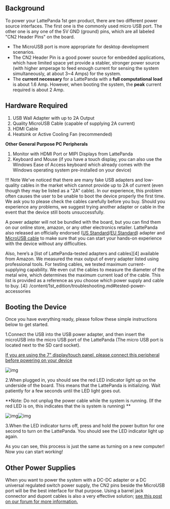 ## Background

To power your LattePanda 1st gen product, there are two different power source interfaces. The first one is the commonly used micro USB port. The other one is any one of the 5V GND (ground) pins, which are all labeled "CN2 Header Pins" on the board. 

* The MicroUSB port is more appropriate for desktop development scenarios. 
* The CN2 Header Pin is a good power source for embedded applications, which have limited space yet provide a stabler, stronger power source (with higher amperage to feed enough current for sensing the system simultaneously, at about 3~4 Amps) for the system.
* The **current necessary** for a LattePanda with a **full computational load** is about 1.6 Amp. However, when booting the system, the **peak** current required is about 2 Amp.

## Hardware Required

1. USB Wall Adapter with up to 2A Output
2. Quality MicroUSB Cable (capable of supplying 2A current)
3. HDMI Cable
4. Heatsink or Active Cooling Fan (recommended)

**Other General Purpose PC Peripherals**

1. Monitor with HDMI Port or MIPI Displays from LattePanda
2. Keyboard and Mouse (if you have a touch display, you can also use the Windows Ease of Access keyboard which already comes with the Windows operating system pre-installed on your device)


!!! Note
    We've noticed that there are many fake USB adapters and low-quality cables in the market which cannot provide up to 2A of current (even though they may be listed as a "2A" cable). In our experience, this problem often causes the user to be unable to boot the device properly the first time.
    We ask you to please check the cables carefully before you buy. Should you experience any problems, we suggest trying another adapter or cable in the event that the device still boots unsuccessfully.

A power adapter will not be bundled with the board, but you can find them on our online store, amazon, or any other electronics retailer. LattePanda also released an officially endorsed ([US Standard][1]/[EU Standard][2]) adapter and [MicroUSB cable][3] to make sure that you can start your hands-on experience with the device without any difficulties.

[1]: https://www.dfrobot.com/product-933.html
[2]: https://www.dfrobot.com/product-1504.html
[3]: https://www.dfrobot.com/product-1430.html

Also, here’s a [list of LattePanda-tested adapters and cables][4] available from Amazon. We measured the max output of every adapter listed using professional tools. For testing cables, we tested maximum current-supplying capability. We even cut the cables to measure the diameter of the metal wire, which determines the maximum current load of the cable. This list is provided as a reference as you choose which power supply and cable to buy.
[4]: /content/1st_edition/troubleshooting.md#tested-power-accessories


## Booting the Device

Once you have everything ready, please follow these simple instructions below to get started.

1.Connect the USB into the USB power adapter, and then insert the microUSB into the micro USB port of the LattePanda (The micro USB port is located next to the SD card socket).

[If you are using the 7" display/touch panel, please connect this peripheral before powering on your device](http://docs.lattepanda.com/content/getStarted/screenAndTouchPanel/)

![img](http://www.lattepanda.com/wp-content/uploads/2016/05/plug-USB.jpg) 

2.When plugged in, you should see the red LED indicator light up on the underside of the board. This means that the LattePanda is initializing. Wait patiently for a few seconds until the LED light goes out.

**Note: Do not unplug the power cable while the system is running. (If the red LED is on, this indicates that the is system is running) **

![img](http://www.lattepanda.com/wp-content/uploads/2016/05/6W4A0109.jpg)![img](http://www.lattepanda.com/wp-content/uploads/2016/05/6W4A0106.jpg)

3.When the LED indicator turns off, press and hold the power button for one second to turn on the LattePanda. You should see the LED indicator light up again.

As you can see, this process is just the same as turning on a new computer! Now you can start working!

## Other Power Supplies
When you want to power the system with a DC-DC adapter or a DC universal regulated switch power supply, the CN2 pins beside the MicroUSB port will be the best interface for that purpose. Using a barrel jack connector and dupont cables is also a very effective solution; [see this post on our forum for more information.](http://www.lattepanda.com/forum/viewtopic.php?f=10&t=797) 
